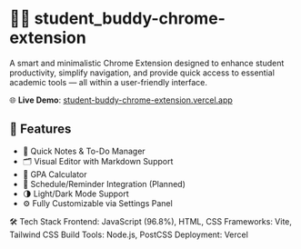 # 🧑‍🎓 student_buddy-chrome-extension
A smart and minimalistic Chrome Extension designed to enhance student productivity, simplify navigation, and provide quick access to essential academic tools — all within a user-friendly interface.

🌐 **Live Demo**: [student-buddy-chrome-extension.vercel.app](https://student-buddy-chrome-extension.vercel.app)

## 🚀 Features
- 🧠 Quick Notes & To-Do Manager
- 🗂️ Visual Editor with Markdown Support
- 🧮 GPA Calculator
- 📅 Schedule/Reminder Integration (Planned)
- 🌗 Light/Dark Mode Support
- ⚙️ Fully Customizable via Settings Panel

🛠️ Tech Stack
Frontend: JavaScript (96.8%), HTML, CSS
Frameworks: Vite, Tailwind CSS
Build Tools: Node.js, PostCSS
Deployment: Vercel

